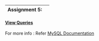 |Assignment 5:||
|--|--|


#### [View Queries](https://github.com/WaderManasi/DBMS_Lab_Assignments/blob/master/A-05%20PLSQL%20Control%20Structures%20%26%20Exception%20Handling/QUERIES.SQL)

For more info : Refer [MySQL Documentation](https://dev.mysql.com/doc/)